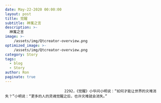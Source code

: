 ```yaml
---
date: May-22-2020 00:00:00
layout: post
title: 觉醒
subtitle: 神寓之言
description: >-
  神寓之言
image: >-
    /assets/img/Qtcreator-overview.png
optimized_image: >-
    /assets/img/Qtcreator-overview.png
category: Story
tags:
  - blog
  - Story
author: Ron
paginate: true
---
```


							　　2292，《觉醒》小华问小明说：“如何才能让世界的灾难消失？”小明说：“更多的人的灵魂觉醒之后，也许灾难就会消失。”
							
							
						